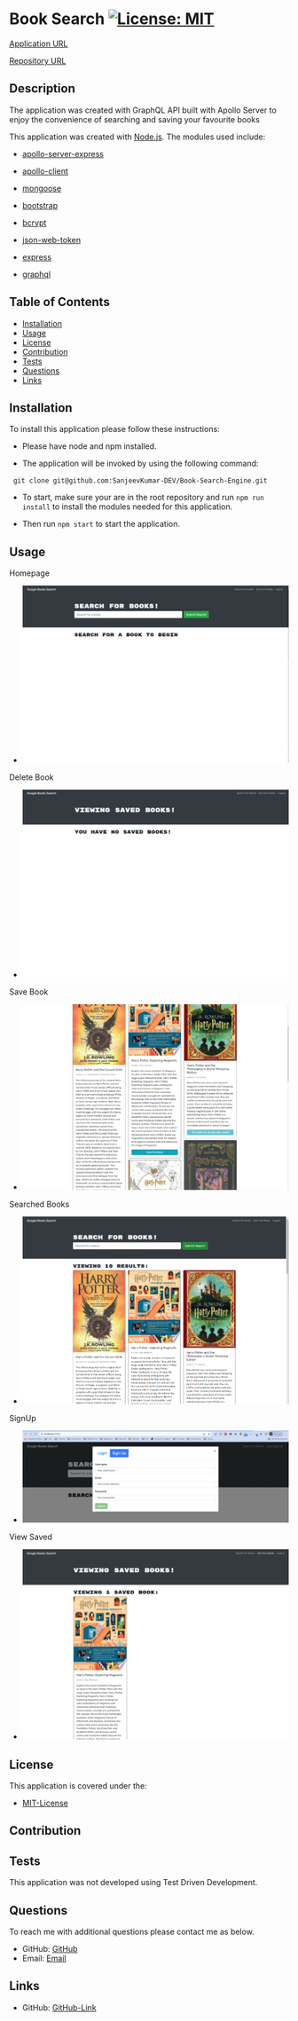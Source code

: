 # Book Search [![License: MIT](https://img.shields.io/badge/License-MIT-yellow.svg)](https://opensource.org/licenses/MIT)

[Application URL](https://sanjeevkumar-dev.github.io/Book-Search-Engine/)

[Repository URL ](https://github.com/SanjeevKumar-DEV/Book-Search-Engine)

## Description
<p> The application was created with GraphQL API built with Apollo Server to enjoy the convenience of searching and saving your favourite books
</p>

This application was created with [Node.js](https://nodejs.org/en/). The modules used include:

- [apollo-server-express](https://www.npmjs.com/package/apollo-server-express)

- [apollo-client](https://www.npmjs.com/package/@apollo/client)

- [mongoose](https://www.npmjs.com/package/mongoose)

- [bootstrap](https://www.npmjs.com/package/bootstrap)

- [bcrypt](https://www.npmjs.com/package/bcrypt)

- [json-web-token](https://www.npmjs.com/package/jsonwebtoken)

- [express](https://www.npmjs.com/package/express)

- [graphql](https://www.npmjs.com/package/graphql)

    
## Table of Contents 
- [Installation](#Installation)
- [Usage](#Usage)
- [License](#License)
- [Contribution](#Contribution)
- [Tests](#Tests)
- [Questions](#Questions)
- [Links](#Links)

## Installation 
<p>To install this application please follow these instructions:</p>

- Please have node and npm installed.

- The application will be invoked by using the following command:

 ```
  git clone git@github.com:SanjeevKumar-DEV/Book-Search-Engine.git
 ```

- To start, make sure your are in the root repository and run ```npm run install``` to install the modules needed for this application.

- Then run ```npm start``` to start the application.

## Usage 

<p>Homepage</p>

- ![Homepage](server/assets/images/homepage.png)

<p>Delete Book</p>

- ![Book-Deleted](server/assets/images/bookDeleted.png)

<p>Save Book</p>

- ![Book-Saved](server/assets/images/bookSaved.png)

<p>Searched Books</p>

- ![Searched-Books](server/assets/images/searchBook.png)

<p>SignUp</p>

- ![Sign-Up](server/assets/images/signUp.png)

<p>View Saved</p>

- ![View-saved](server/assets/images/viewSave.png)

## License 
<p> This application is covered under the:</p>

- [MIT-License](https://opensource.org/licenses/MIT)

## Contribution 

## Tests 
<p> This application was not developed using Test Driven Development.</p>

## Questions 
<p> To reach me with additional questions please contact me as below. </p>

- GitHub: [GitHub](https://github.com/SanjeevKumar-DEV)
- Email: [Email](mailto:sanjeevkumar@me.com)

## Links
- GitHub: [GitHub-Link](https://github.com/SanjeevKumar-DEV/Book-Search-Engine)
